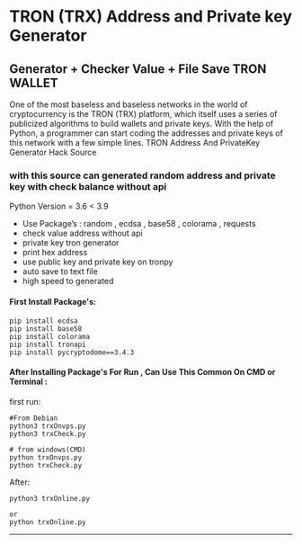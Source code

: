 # TRON (TRX) Address and Private key Generator
## Generator + Checker Value + File Save TRON WALLET
One of the most baseless and baseless networks in the world of cryptocurrency is the TRON (TRX) platform, which itself uses a series of publicized algorithms to build wallets and private keys. With the help of Python, a programmer can start coding the addresses and private keys of this network with a few simple lines. TRON Address And PrivateKey Generator Hack Source 
### with this source can generated random address and private key with check balance without api
Python Version = 3.6 < 3.9
- Use Package’s : random , ecdsa , base58 , colorama , requests
- check value address without api
- private key tron generator
- print hex address
- use public key and private key on tronpy
- auto save to text file 
- high speed to generated



#### First Install Package's:
```
pip install ecdsa
pip install base58
pip install colorama
pip install tronapi
pip install pycryptodome==3.4.3

```

#### After Installing Package's For Run , Can Use This Common On CMD or Terminal :

first run:
```
#From Debian
python3 trxOnvps.py
python3 trxCheck.py 

# from windows(CMD)
python trxOnvps.py
python trxCheck.py

```

After:
```
python3 trxOnline.py

or 
python trxOnline.py

```

--------------------------------------------------------------------------------------------

